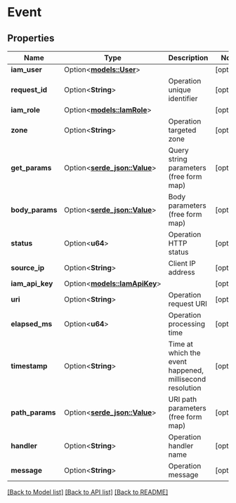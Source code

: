 # Event

## Properties

Name | Type | Description | Notes
------------ | ------------- | ------------- | -------------
**iam_user** | Option<[**models::User**](user.md)> |  | [optional]
**request_id** | Option<**String**> | Operation unique identifier | [optional]
**iam_role** | Option<[**models::IamRole**](iam-role.md)> |  | [optional]
**zone** | Option<**String**> | Operation targeted zone | [optional]
**get_params** | Option<[**serde_json::Value**](.md)> | Query string parameters (free form map) | [optional]
**body_params** | Option<[**serde_json::Value**](.md)> | Body parameters (free form map) | [optional]
**status** | Option<**u64**> | Operation HTTP status | [optional]
**source_ip** | Option<**String**> | Client IP address | [optional]
**iam_api_key** | Option<[**models::IamApiKey**](iam-api-key.md)> |  | [optional]
**uri** | Option<**String**> | Operation request URI | [optional]
**elapsed_ms** | Option<**u64**> | Operation processing time | [optional]
**timestamp** | Option<**String**> | Time at which the event happened, millisecond resolution | [optional]
**path_params** | Option<[**serde_json::Value**](.md)> | URI path parameters (free form map) | [optional]
**handler** | Option<**String**> | Operation handler name | [optional]
**message** | Option<**String**> | Operation message | [optional]

[[Back to Model list]](../README.md#documentation-for-models) [[Back to API list]](../README.md#documentation-for-api-endpoints) [[Back to README]](../README.md)


